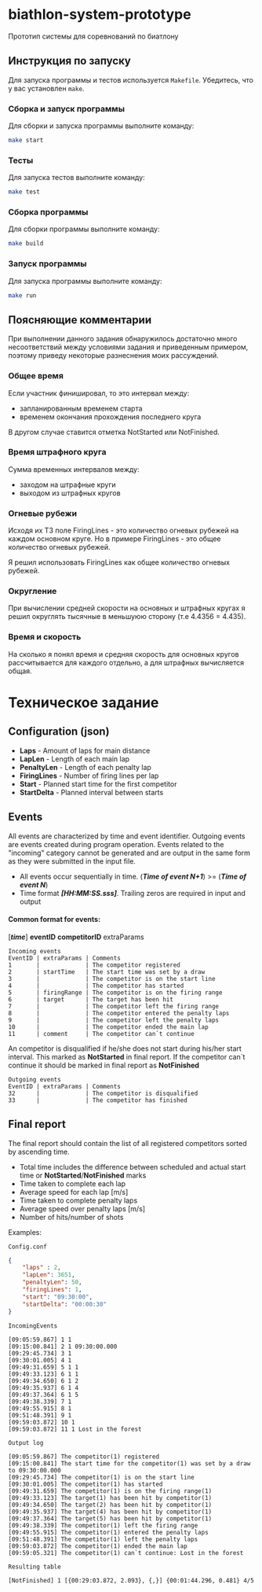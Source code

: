 # biathlon-system-prototype
Прототип системы для соревнований по биатлону

## Инструкция по запуску

Для запуска программы и тестов используется `Makefile`. Убедитесь, что у вас установлен `make`.

### Сборка и запуск программы

Для сборки и запуска программы выполните команду:

```sh
make start
```

### Тесты

Для запуска тестов выполните команду:

```sh
make test
```

### Сборка программы

Для сборки программы выполните команду:

```sh
make build
```

### Запуск программы

Для запуска программы выполните команду:

```sh
make run
```

## Поясняющие комментарии

При выполнении данного задания обнаружилось достаточно много несоответствий между условиями задания и приведенным примером, поэтому приведу некоторые разнеснения моих рассуждений.

### Общее время

Если участник финишировал, то это интервал между:
- запланированным временем старта
- временем окончания прохождения последнего круга

В другом случае ставится отметка NotStarted или NotFinished.

### Время штрафного круга

Сумма временных интервалов между:
- заходом на штрафные круги
- выходом из штрафных кругов

### Огневые рубежи

Исходя их ТЗ поле FiringLines - это количество огневых рубежей на каждом основном круге.
Но в примере FiringLines - это общее количество огневых рубежей. 

Я решил использовать FiringLines как общее количество огневых рубежей.

### Округление

При вычислении средней скорости на основных и штрафных кругах я решил округлять тысячные в меньшуюю сторону (т.е 4.4356 = 4.435). 

### Время и скорость

На сколько я понял время и средняя скорость для основных кругов рассчитывается для каждого отдельно, а для штрафных вычисляется общая.

# Техническое задание

## Configuration (json)

- **Laps**        - Amount of laps for main distance
- **LapLen**      - Length of each main lap
- **PenaltyLen**  - Length of each penalty lap
- **FiringLines** - Number of firing lines per lap
- **Start**       - Planned start time for the first competitor
- **StartDelta**  - Planned interval between starts

## Events
All events are characterized by time and event identifier. Outgoing events are events created during program operation. Events related to the "incoming" category cannot be generated and are output in the same form as they were submitted in the input file.

- All events occur sequentially in time. (***Time of event N+1***) >= (***Time of event N***)
- Time format ***[HH:MM:SS.sss]***. Trailing zeros are required in input and output

#### Common format for events:
[***time***] **eventID** **competitorID** extraParams

```
Incoming events
EventID | extraParams | Comments
1       |             | The competitor registered
2       | startTime   | The start time was set by a draw
3       |             | The competitor is on the start line
4       |             | The competitor has started
5       | firingRange | The competitor is on the firing range
6       | target      | The target has been hit
7       |             | The competitor left the firing range
8       |             | The competitor entered the penalty laps
9       |             | The competitor left the penalty laps
10      |             | The competitor ended the main lap
11      | comment     | The competitor can`t continue
```
An competitor is disqualified if he/she does not start during his/her start interval. This marked as **NotStarted** in final report.
If the competitor can`t continue it should be marked in final report as **NotFinished**

```
Outgoing events
EventID | extraParams | Comments
32      |             | The competitor is disqualified
33      |             | The competitor has finished
```

## Final report
The final report should contain the list of all registered competitors
sorted by ascending time.
- Total time includes the difference between scheduled and actual start time or **NotStarted**/**NotFinished** marks
- Time taken to complete each lap
- Average speed for each lap [m/s]
- Time taken to complete penalty laps
- Average speed over penalty laps [m/s]
- Number of hits/number of shots

Examples:

`Config.conf`
```json
{
    "laps" : 2,
    "lapLen": 3651,
    "penaltyLen": 50,
    "firingLines": 1,
    "start": "09:30:00",
    "startDelta": "00:00:30"
}
```

`IncomingEvents`

```
[09:05:59.867] 1 1
[09:15:00.841] 2 1 09:30:00.000
[09:29:45.734] 3 1
[09:30:01.005] 4 1
[09:49:31.659] 5 1 1
[09:49:33.123] 6 1 1
[09:49:34.650] 6 1 2
[09:49:35.937] 6 1 4
[09:49:37.364] 6 1 5
[09:49:38.339] 7 1
[09:49:55.915] 8 1
[09:51:48.391] 9 1
[09:59:03.872] 10 1
[09:59:03.872] 11 1 Lost in the forest

```

`Output log`
```
[09:05:59.867] The competitor(1) registered
[09:15:00.841] The start time for the competitor(1) was set by a draw to 09:30:00.000
[09:29:45.734] The competitor(1) is on the start line
[09:30:01.005] The competitor(1) has started
[09:49:31.659] The competitor(1) is on the firing range(1)
[09:49:33.123] The target(1) has been hit by competitor(1)
[09:49:34.650] The target(2) has been hit by competitor(1)
[09:49:35.937] The target(4) has been hit by competitor(1)
[09:49:37.364] The target(5) has been hit by competitor(1)
[09:49:38.339] The competitor(1) left the firing range
[09:49:55.915] The competitor(1) entered the penalty laps
[09:51:48.391] The competitor(1) left the penalty laps
[09:59:03.872] The competitor(1) ended the main lap
[09:59:05.321] The competitor(1) can`t continue: Lost in the forest
```

`Resulting table`
```
[NotFinished] 1 [{00:29:03.872, 2.093}, {,}] {00:01:44.296, 0.481} 4/5